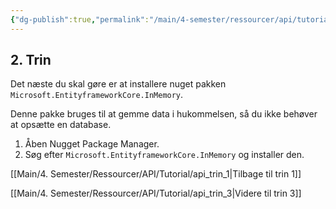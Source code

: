 ```yaml
---
{"dg-publish":true,"permalink":"/main/4-semester/ressourcer/api/tutorial/api-trin-2/","title":"Trin 2","tags":["ressource","API","Web Api","Tutorial"],"created":"2024-08-20T08:57:48.403+02:00"}
---
```



## 2. Trin

Det næste du skal gøre er at installere nuget pakken
`Microsoft.EntityframeworkCore.InMemory`.

Denne pakke bruges til at gemme data i hukommelsen, så du ikke behøver at
opsætte en database.

1. Åben Nugget Package Manager.
2. Søg efter `Microsoft.EntityframeworkCore.InMemory` og installer den.

[[Main/4. Semester/Ressourcer/API/Tutorial/api_trin_1\|Tilbage til trin 1]]

[[Main/4. Semester/Ressourcer/API/Tutorial/api_trin_3\|Videre til trin 3]]
